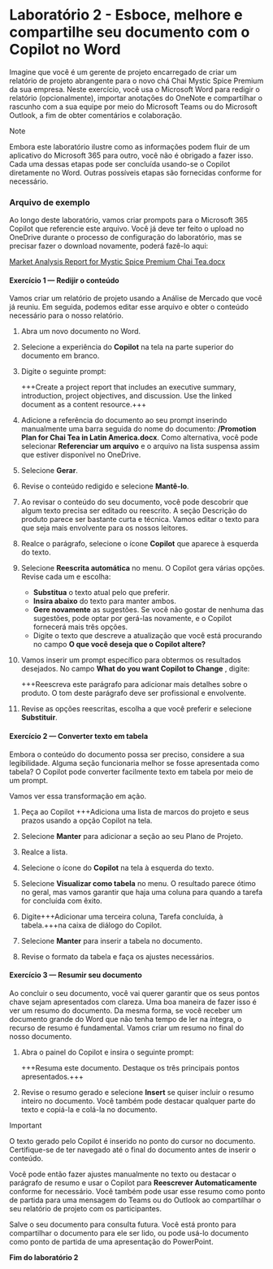 # Laboratório 2 - Esboce, melhore e compartilhe seu documento com o Copilot no Word

Imagine que você é um gerente de projeto encarregado de criar um relatório de projeto abrangente para o novo chá Chai Mystic Spice Premium da sua empresa. Neste exercício, você usa o Microsoft Word para redigir o relatório (opcionalmente), importar anotações do OneNote e compartilhar o rascunho com a sua equipe por meio do Microsoft Teams ou do Microsoft Outlook, a fim de obter comentários e colaboração.

> [!NOTE]
> Embora este laboratório ilustre como as informações podem fluir de um aplicativo do Microsoft 365 para outro, você não é obrigado a fazer isso. Cada uma dessas etapas pode ser concluída usando-se o Copilot diretamente no Word. Outras possíveis etapas são fornecidas conforme for necessário.

### Arquivo de exemplo

Ao longo deste laboratório, vamos criar prompots para o Microsoft 365 Copilot que referencie este arquivo. Você já deve ter feito o upload no OneDrive durante o processo de configuração do laboratório, mas se precisar fazer o download novamente, poderá fazê-lo aqui:

[Market Analysis Report for Mystic Spice Premium Chai Tea.docx](https://go.microsoft.com/fwlink/?linkid=2268826)



#### Exercício 1 — Redijir o conteúdo

Vamos criar um relatório de projeto usando a Análise de Mercado que você já reuniu. Em seguida, podemos editar esse arquivo e obter o conteúdo necessário para o nosso relatório.

1. Abra um novo documento no Word.

1. Selecione a experiência do **Copilot** na tela na parte superior do documento em branco.

1. Digite o seguinte prompt:

    +++Create a project report that includes an executive summary, introduction, project objectives, and discussion. Use the linked document as a content resource.+++

1. Adicione a referência do documento ao seu prompt inserindo manualmente uma barra seguida do nome do documento: **/Promotion Plan for Chai Tea in Latin America.docx**. Como alternativa, você pode selecionar **Referenciar um arquivo** e o arquivo na lista suspensa assim que estiver disponível no OneDrive.
   
1. Selecione **Gerar**.

1. Revise o conteúdo redigido e selecione **Mantê-lo**.

1. Ao revisar o conteúdo do seu documento, você pode descobrir que algum texto precisa ser editado ou reescrito. A seção Descrição do produto parece ser bastante curta e técnica. Vamos editar o texto para que seja mais envolvente para os nossos leitores.

1. Realce o parágrafo, selecione o ícone **Copilot** que aparece à esquerda do texto.

1. Selecione **Reescrita automática** no menu. O Copilot gera várias opções. Revise cada um e escolha:

    - **Substitua** o texto atual pelo que preferir.
    - **Insira abaixo** do texto para manter ambos.
    - **Gere novamente** as sugestões. Se você não gostar de nenhuma das sugestões, pode optar por gerá-las novamente, e o Copilot fornecerá mais três opções.
    - Digite o texto que descreve a atualização que você está procurando no campo **O que você deseja que o Copilot altere?**

1. Vamos inserir um prompt específico para obtermos os resultados desejados. No campo **What do you want Copilot to Change** , digite:

    +++Reescreva este parágrafo para adicionar mais detalhes sobre o produto. O tom deste parágrafo deve ser profissional e envolvente.

1. Revise as opções reescritas, escolha a que você preferir e selecione **Substituir**.

#### Exercício 2 — Converter texto em tabela

Embora o conteúdo do documento possa ser preciso, considere a sua legibilidade. Alguma seção funcionaria melhor se fosse apresentada como tabela? O Copilot pode converter facilmente texto em tabela por meio de um prompt.

Vamos ver essa transformação em ação.

1. Peça ao Copilot +++Adiciona uma lista de marcos do projeto e seus prazos usando a opção Copilot na tela.

1. Selecione **Manter** para adicionar a seção ao seu Plano de Projeto.

1. Realce a lista.

1. Selecione o ícone do **Copilot** na tela à esquerda do texto.

1. Selecione **Visualizar como tabela** no menu. O resultado parece ótimo no geral, mas vamos garantir que haja uma coluna para quando a tarefa for concluída com êxito.

1. Digite+++Adicionar uma terceira coluna, Tarefa concluída, à tabela.+++na caixa de diálogo do Copilot.

1. Selecione **Manter** para inserir a tabela no documento.

1. Revise o formato da tabela e faça os ajustes necessários.

#### Exercício 3 — Resumir seu documento

Ao concluir o seu documento, você vai querer garantir que os seus pontos chave sejam apresentados com clareza. Uma boa maneira de fazer isso é ver um resumo do documento. Da mesma forma, se você receber um documento grande do Word que não tenha tempo de ler na íntegra, o recurso de resumo é fundamental. Vamos criar um resumo no final do nosso documento.

1. Abra o painel do Copilot e insira o seguinte prompt:

    +++Resuma este documento. Destaque os três principais pontos apresentados.+++

1. Revise o resumo gerado e selecione **Insert** se quiser incluir o resumo inteiro no documento. Você também pode destacar qualquer parte do texto e copiá-la e colá-la no documento.

> [!IMPORTANT]
> O texto gerado pelo Copilot é inserido no ponto do cursor no documento. Certifique-se de ter navegado até o final do documento antes de inserir o conteúdo.

Você pode então fazer ajustes manualmente no texto ou destacar o parágrafo de resumo e usar o Copilot para **Reescrever Automaticamente** conforme for necessário. Você também pode usar esse resumo como ponto de partida para uma mensagem do Teams ou do Outlook ao compartilhar o seu relatório de projeto com os participantes.

Salve o seu documento para consulta futura. Você está pronto para compartilhar o documento para ele ser lido, ou pode usá-lo documento como ponto de partida de uma apresentação do PowerPoint.

**Fim do laboratório 2**
